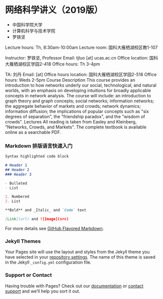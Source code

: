 # 网络科学讲义（2019版）
- 中国科学院大学
- 计算机科学与技术学院
- 罗铁坚


Lecture hours: Th, 8:30am-10:00am
Lecture room: 国科大雁栖湖校区教1-107

Instructor: 罗铁坚, Professor
Email: tjluo [at] ucas.ac.cn
Office location: 国科大雁栖湖校区学园2-418 
Office hours: Th 3-4pm

TA: 刘丹
Email:  [at] 
Office hours location: 国科大雁栖湖校区学园2-518 
Office hours: Weds 2-5pm
Course Description
This course provides an introduction to how networks underly our social, technological, and natural worlds, with an emphasis on developing intuitions for broadly applicable concepts in network analysis. The course will include: an introduction to graph theory and graph concepts; social networks; information networks; the aggregate behavior of markets and crowds; network dynamics; information diffusion; the implications of popular concepts such as "six degrees of separation", the "friendship paradox", and the "wisdom of crowds".
Lectures
All reading is taken from Easley and Kleinberg, "Networks, Crowds, and Markets". The complete textbook is available online as a searchable PDF.

### Markdown 排版语言快速入门


```markdown
Syntax highlighted code block

# Header 1
## Header 2
### Header 3

- Bulleted
- List

1. Numbered
2. List

**Bold** and _Italic_ and `Code` text

[Link](url) and ![Image](src)
```

For more details see [GitHub Flavored Markdown](https://guides.github.com/features/mastering-markdown/).

### Jekyll Themes

Your Pages site will use the layout and styles from the Jekyll theme you have selected in your [repository settings](https://github.com/tjluo-ucas/ns/settings). The name of this theme is saved in the Jekyll `_config.yml` configuration file.

### Support or Contact

Having trouble with Pages? Check out our [documentation](https://help.github.com/categories/github-pages-basics/) or [contact support](https://github.com/contact) and we’ll help you sort it out.

